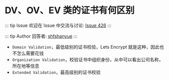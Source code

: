 # DV、OV、EV 类的证书有何区别



::: tip Issue 
 欢迎在 Issue 中交流与讨论: [Issue 426](https://github.com/shfshanyue/Daily-Question/issues/426) 
:::

::: tip Author 
回答者: [shfshanyue](https://github.com/shfshanyue) 
:::

+ `Domain Validation`，最低级别的证书校验，Lets Encrypt 就是这种，因此也不怎么需要花钱
+ `Organization Validation`，校验证书中组织身份，从中可以看出公司名称，所在地等信息
+ `Extended Validation`，最高级别的证书校验